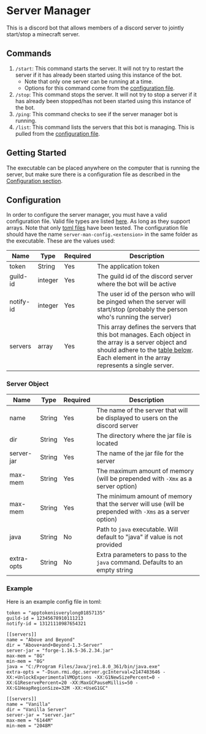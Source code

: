 # Server Manager
This is a discord bot that allows members of a discord server to jointly
start/stop a minecraft server.

## Commands
1. `/start`: This command starts the server. It will not try to restart the
   server if it has already been started using this instance of the bot.
   - Note that only one server can be running at a time.
   - Options for this command come from the [configuration file](#configuration).
2. `/stop`: This command stops the server. It will not try to stop a server if
   it has already been stopped/has not been started using this instance of the
   bot.
3. `/ping`: This command checks to see if the server manager bot is running.
4. `/list`: This command lists the servers that this bot is managing. This is
   pulled from the [configuration file](#configuration).

## Getting Started
The executable can be placed anywhere on the computer that is running the
server, but make sure there is a configuration file as described in the
[Configuration section](#configuration).

## Configuration
In order to configure the server manager, you must have a valid configuration
file. Valid file types are listed
[here](https://docs.rs/config/latest/config/index.html). As long as they support
arrays. Note that only [toml files](https://toml.io/en/) have been tested. The
configuration file should have the name `server-man-config.<extension>` in the
same folder as the executable. These are the values used:

| Name      | Type    | Required | Description                                                                                                                                                                                                     |
| --------- | ------- | -------- | --------------------------------------------------------------------------------------------------------------------------------------------------------------------------------------------------------------- |
| token     | String  | Yes      | The application token                                                                                                                                                                                           |
| guild-id  | integer | Yes      | The guild id of the discord server where the bot will be active                                                                                                                                                 |
| notify-id | integer | Yes      | The user id of the person who will be pinged when the server will start/stop (probably the person who's running the server)                                                                                     |
| servers   | array   | Yes      | This array defines the servers that this bot manages. Each object in the array is a server object and should adhere to the [table below](#server-object). Each element in the array represents a single server. |

### Server Object
| Name       | Type   | Required | Description                                                                                              |
| ---------- | ------ | -------- | -------------------------------------------------------------------------------------------------------- |
| name       | String | Yes      | The name of the server that will be displayed to users on the discord server                             |
| dir        | String | Yes      | The directory where the jar file is located                                                              |
| server-jar | String | Yes      | The name of the jar file for the server                                                                  |
| max-mem    | String | Yes      | The maximum amount of memory (will be prepended with `-Xmx` as a server option)                          |
| max-mem    | String | Yes      | The minimum amount of memory that the server will use (will be prepended with `-Xms` as a server option) |
| java       | String | No       | Path to `java` executable. Will default to "java" if value is not provided                               |
| extra-opts | String | No       | Extra parameters to pass to the `java` command. Defaults to an empty string                              |

### Example
Here is an example config file in toml:
```
token = "apptokenisverylong01857135"
guild-id = 12345678910111213
notify-id = 13121110987654321

[[servers]]
name = "Above and Beyond"
dir = "Above+and+Beyond-1.3-Server"
server-jar = "forge-1.16.5-36.2.34.jar"
max-mem = "8G"
min-mem = "8G"
java = "C:/Program Files/Java/jre1.8.0_361/bin/java.exe"
extra-opts = "-Dsun.rmi.dgc.server.gcInterval=2147483646 -XX:+UnlockExperimentalVMOptions -XX:G1NewSizePercent=0 -XX:G1ReservePercent=20 -XX:MaxGCPauseMillis=50 -XX:G1HeapRegionSize=32M -XX:+UseG1GC"

[[servers]]
name = "Vanilla"
dir = "Vanilla Server"
server-jar = "server.jar"
max-mem = "6144M"
min-mem = "2048M"
```
